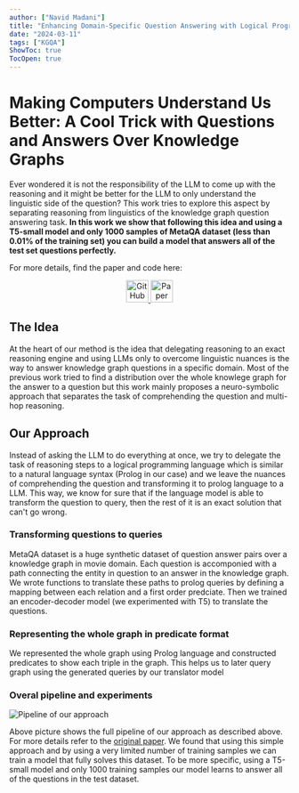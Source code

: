 ```yaml
---
author: ["Navid Madani"]
title: "Enhancing Domain-Specific Question Answering with Logical Programming and Large Language Models"
date: "2024-03-11"
tags: ["KGQA"]
ShowToc: true
TocOpen: true
---
```


# Making Computers Understand Us Better: A Cool Trick with Questions and Answers Over Knowledge Graphs

Ever wondered it is not the responsibility of the LLM to come up with the reasoning and it might be better for the LLM to only understand the linguistic side of the question? This work tries to explore this aspect by separating reasoning from linguistics of the knowledge graph question answering task. **In this work we show that following this idea and using a T5-small model and only 1000 samples of MetaQA dataset (less than 0.01% of the training set) you can build a model that answers all of the test set questions perfectly.**

 For more details, find the paper and code here:


<div align="center">
	<a href="https://github.com/navidmdn/logic_based_qa">
	    <img src="/github-mark.png" width="40" height="40" alt="GitHub">
	</a>
	<a href="https://openreview.net/pdf?id=ohixFcMzEr">
	    <img src="/paper.png" width="40" height="40" alt="Paper">
	</a>
</div>

## The Idea

At the heart of our method is the idea that delegating reasoning to an exact reasoning engine and using LLMs only to overcome linguistic nuances is the way to answer knowledge graph questions in a specific domain. Most of the previous work tried to find a distribution over the whole knowlege graph for the answer to a question but this work mainly proposes a neuro-symbolic approach that separates the task of comprehending the question and multi-hop reasoning.

## Our Approach

Instead of asking the LLM to do everything at once, we try to delegate the task of reasoning steps to a logical programming language which is similar to a natural language syntax (Prolog in our case) and we leave the nuances of comprehending the question and transforming it to prolog language to a LLM. This way, we know for sure that if the language model is able to transform the question to query, then the rest of it is an exact solution that can't go wrong. 

### Transforming questions to queries

MetaQA dataset is a huge synthetic dataset of question answer pairs over a knowledge graph in movie domain. Each question is accomponied with a path connecting the entity in question to an answer in the knowledge graph. We wrote functions to translate these paths to prolog queries by defining a mapping between each relation and a first order predciate. Then we trained an encoder-decoder model (we experimented with T5) to translate the questions. 

### Representing the whole graph in predicate format

We represented the whole graph using Prolog language and constructed predicates to show each triple in the graph. This helps us to later query graph using the generated queries by our translator model

### Overal pipeline and experiments

![Pipeline of our approach](/aaai24.drawio.png)

Above picture shows the full pipeline of our approach as described above. For more details refer to the [original paper](https://openreview.net/pdf?id=ohixFcMzEr). We found that using this simple approach and by using a very limited number of training samples we can train a model that fully solves this dataset. To be more specific, using a T5-small model and only 1000 training samples our model learns to answer all of the questions in the test dataset. 





